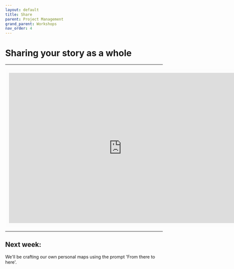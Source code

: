 ```yaml
---
layout: default
title: Share
parent: Project Management
grand_parent: Workshops
nav_order: 4
---
```


# Sharing your story as a whole

---
<iframe width="720" height="480" frameborder="0" marginheight="0" marginwidth="0" style="border:12px solid  #fcfcfc" src="https://meginwinnipeg.github.io/slides/Vsharing.html"></iframe>


---

## Next week:  
We'll be crafting our own personal maps using the prompt 'From there to here'.  

